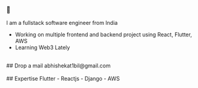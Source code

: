 ### 👋
I am a fullstack software engineer from India
- Working on multiple frontend and backend project using React, Flutter, AWS
- Learning Web3 Lately
<br>
## Drop a mail
abhishekat1bil@gmail.com

<br>
<br>
## Expertise
Flutter - Reactjs - Django - AWS
<br>
<br>
